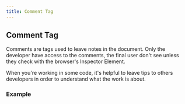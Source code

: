 ```yaml
---
title: Comment Tag
---
```

## Comment Tag

Comments are tags used to leave notes in the document. Only the developer have access to the comments, the final user don't see unless they check with the browser's Inspector Element.

When you're working in some code, it's helpful to leave tips to others developers in order to understand what the work is about.

### Example

<!-- This is a comment -->
